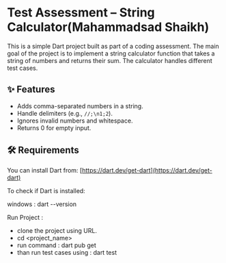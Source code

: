 # Test Assessment – String Calculator(Mahammadsad Shaikh)

This is a simple Dart project built as part of a coding assessment. The main goal of the project is to implement a string calculator function that takes a string of numbers and returns their sum. The calculator handles different test cases.

## ✨ Features

- Adds comma-separated numbers in a string.
- Handle delimiters (e.g., `//;\n1;2`).
- Ignores invalid numbers and whitespace.
- Returns 0 for empty input.

## 🛠️ Requirements

You can install Dart from: [https://dart.dev/get-dart](https://dart.dev/get-dart)

To check if Dart is installed:

windows : dart --version

Run Project :

 - clone the project using URL.
 - cd <project_name>
 - run command : dart pub get
 - than run test cases using : dart test
